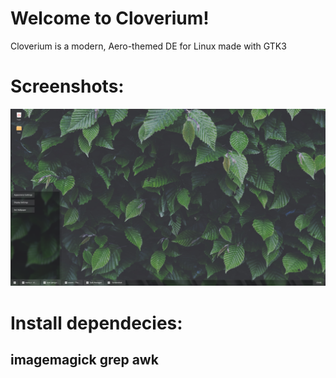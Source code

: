 # Welcome to Cloverium!
Cloverium is a modern, Aero-themed DE for Linux made with GTK3

# Screenshots:
![Cloverium](clover3.png "Cloverium")

# Install dependecies:

## imagemagick grep awk